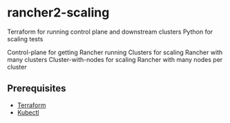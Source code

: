 # rancher2-scaling

Terraform for running control plane and downstream clusters
Python for scaling tests


Control-plane for getting Rancher running
Clusters for scaling Rancher with many clusters
Cluster-with-nodes for scaling Rancher with many nodes per cluster

## Prerequisites
- [Terraform](https://www.terraform.io/)
- [Kubectl](https://www.terraform.io/)
